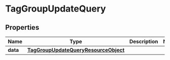 # TagGroupUpdateQuery

## Properties
Name | Type | Description | Notes
------------ | ------------- | ------------- | -------------
**data** | [**TagGroupUpdateQueryResourceObject**](TagGroupUpdateQueryResourceObject.md) |  | 
